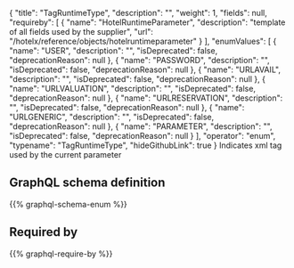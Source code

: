 {
  "title": "TagRuntimeType",
  "description": "",
  "weight": 1,
  "fields": null,
  "requireby": [
    {
      "name": "HotelRuntimeParameter",
      "description": "template of all fields used by the supplier",
      "url": "/hotelx/reference/objects/hotelruntimeparameter"
    }
  ],
  "enumValues": [
    {
      "name": "USER",
      "description": "",
      "isDeprecated": false,
      "deprecationReason": null
    },
    {
      "name": "PASSWORD",
      "description": "",
      "isDeprecated": false,
      "deprecationReason": null
    },
    {
      "name": "URLAVAIL",
      "description": "",
      "isDeprecated": false,
      "deprecationReason": null
    },
    {
      "name": "URLVALUATION",
      "description": "",
      "isDeprecated": false,
      "deprecationReason": null
    },
    {
      "name": "URLRESERVATION",
      "description": "",
      "isDeprecated": false,
      "deprecationReason": null
    },
    {
      "name": "URLGENERIC",
      "description": "",
      "isDeprecated": false,
      "deprecationReason": null
    },
    {
      "name": "PARAMETER",
      "description": "",
      "isDeprecated": false,
      "deprecationReason": null
    }
  ],
  "operator": "enum",
  "typename": "TagRuntimeType",
  "hideGithubLink": true
}
Indicates xml tag used by the current parameter
## GraphQL schema definition

{{% graphql-schema-enum %}}

## Required by

{{% graphql-require-by %}}
